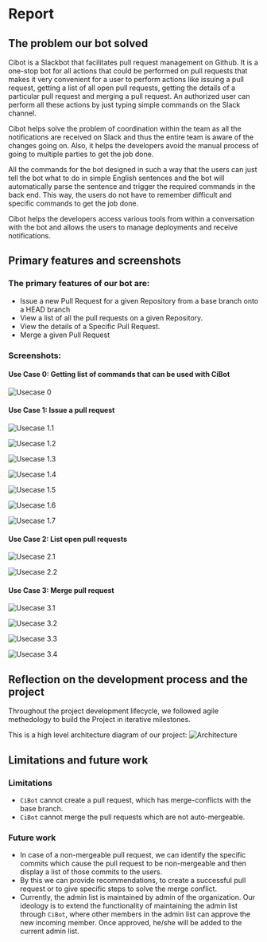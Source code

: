 # Report

## The problem our bot solved
Cibot is a Slackbot that facilitates pull request management on Github. It is a one-stop bot for all actions that could be performed on pull requests that makes it very convenient for a user to perform actions like issuing a pull request, getting a list of all open pull requests, getting the details of a particular pull request and merging a pull request. An authorized user can perform all these actions by just typing simple commands on the Slack channel.

Cibot helps solve the problem of coordination within the team as all the notifications are received on Slack and thus the entire team is aware of the changes going on. Also, it helps the developers avoid the manual process of going to multiple parties to get the job done.

All the commands for the bot designed in such a way that the users can just tell the bot what to do in simple English sentences and the bot will automatically parse the sentence and trigger the required commands in the back end. This way, the users do not have to remember difficult and specific commands to get the job done.

Cibot helps the developers access various tools from within a conversation with the bot and allows the users to manage deployments and receive notifications.

## Primary features and screenshots

### The primary features of our bot are:

* Issue a new Pull Request for a given Repository from a base branch onto a HEAD branch
* View a list of all the pull requests on a given Repository.
* View the details of a Specific Pull Request.
* Merge a given Pull Request

### Screenshots:

#### Use Case 0: Getting list of commands that can be used with CiBot
![Usecase 0](images/usecase0.png)

#### Use Case 1: Issue a pull request

![Usecase 1.1](images/usecase1_1.png)

![Usecase 1.2](images/usecase1_2.png)

![Usecase 1.3](images/usecase1_3.png)

![Usecase 1.4](images/usecase1_4.png)

![Usecase 1.5](images/usecase1_5.png)

![Usecase 1.6](images/usecase1_6.png)

![Usecase 1.7](images/usecase1_7.png)

#### Use Case 2: List open pull requests

![Usecase 2.1](images/usecase2_1.png)

![Usecase 2.2](images/usecase2_2.png)

#### Use Case 3: Merge pull request

![Usecase 3.1](images/usecase3_1.png)

![Usecase 3.2](images/usecase3_2.png)

![Usecase 3.3](images/usecase3_3.png)

![Usecase 3.4](images/usecase3_4.png)


## Reflection on the development process and the project

Throughout the project development lifecycle, we followed agile methedology to build the Project in iterative milestones.

This is a high level architecture diagram of our project:
![Architecture](media/ArchitectureDiagram.png)

## Limitations and future work

### Limitations

* `CiBot` cannot create a pull request, which has merge-conflicts with the base branch.
* `CiBot` cannot merge the pull requests which are not auto-mergeable.

### Future work

* In case of a non-mergeable pull request, we can identify the specific commits which cause the pull request to be non-mergeable and then display a list of those commits to the users.
* By this we can provide recommendations, to create a successful pull request or to give specific steps to solve the merge conflict.
* Currently, the admin list is maintained by admin of the organization. Our ideology is to extend the functionality of maintaining the admin list through `CiBot`, where other members in the admin list can approve the new incoming member. Once approved, he/she will be added to the current admin list.